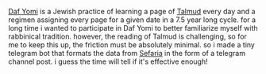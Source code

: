 [Daf Yomi](https://en.wikipedia.org/wiki/Daf_Yomi) is a Jewish practice of learning a page of
[Talmud](https://en.wikipedia.org/wiki/Talmud#Babylonian_and_Jerusalem) every day and a regimen
assigning every page for a given date in a 7.5 year long cycle. for a long time i wanted to
participate in Daf Yomi to better familiarize myself with rabbinical tradition. however, the
reading of Talmud is challenging, so for me to keep this up, the friction must be absolutely
minimal. so i made a tiny telegram bot that formats the data from
[Sefaria](https://www.sefaria.org/texts/Talmud) in the form of a telegram channel post. i guess
the time will tell if it's effective enough!